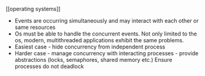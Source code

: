 [[operating systems]]

- Events are occurring simultaneously and may interact with each other or same resources
- Os must be able to handle the concurrent events. Not only limited to the os, modern, multithreaded applications exhibit the same problems.
- Easiest case - hide concurrency from independent process
- Harder case - manage concurrency with interacting processes - provide abstractions (locks, semaphores, shared memory etc.) Ensure processes do not deadlock